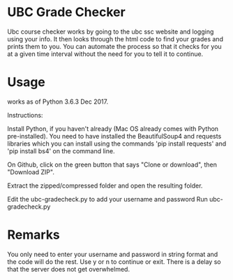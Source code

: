 # UBC Grade Checker
Ubc course checker works by going to the ubc ssc website and logging using your info. It then looks through the html code to find your grades and prints them to you. You can automate the process so that it checks for you at a given time interval without the need for you to tell it to continue.

# Usage 
works as of Python 3.6.3 Dec 2017.

Instructions:

Install Python, if you haven't already (Mac OS already comes with Python pre-installed). You need to have installed the BeautifulSoup4 and requests libraries which you can install using the commands 'pip install requests' and 'pip install bs4' on the command line.

On Github, click on the green button that says "Clone or download", then "Download ZIP".

Extract the zipped/compressed folder and open the resulting folder.

Edit the ubc-gradecheck.py to add your username and password
Run ubc-gradecheck.py

# Remarks
You only need to enter your username and password in string format and the code will do the rest. 
Use y or n to continue or exit.
There is a delay so that the server does not get overwhelmed.
